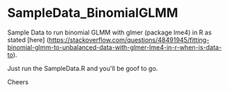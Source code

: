 # SampleData_BinomialGLMM

Sample Data to run binomial GLMM with glmer (package lme4) in R as stated [here] (https://stackoverflow.com/questions/48491945/fitting-binomial-glmm-to-unbalanced-data-with-glmer-lme4-in-r-when-is-data-to).

Just run the SampleData.R and you'll be goof to go.

Cheers
